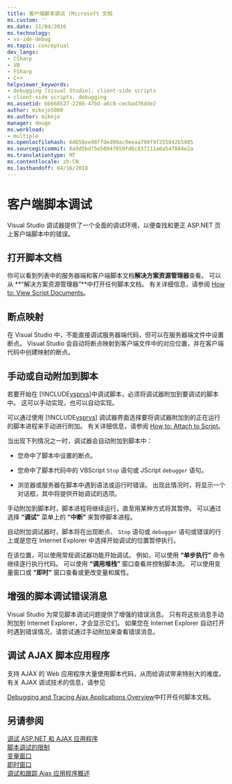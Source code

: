 ```yaml
---
title: 客户端脚本调试 |Microsoft 文档
ms.custom: ''
ms.date: 11/04/2016
ms.technology:
- vs-ide-debug
ms.topic: conceptual
dev_langs:
- CSharp
- VB
- FSharp
- C++
helpviewer_keywords:
- debugging [Visual Studio], client-side scripts
- client-side scripts, debugging
ms.assetid: bb668527-2288-47bd-a6c8-cecbad76dde2
author: mikejo5000
ms.author: mikejo
manager: douge
ms.workload:
- multiple
ms.openlocfilehash: 6db58ee98ffded99ac9eeaa790f9f255842b5905
ms.sourcegitcommit: 6a9d5bd75e50947659fd6c837111a6a547884e2a
ms.translationtype: MT
ms.contentlocale: zh-CN
ms.lasthandoff: 04/16/2018
---
```

# <a name="client-side-script-debugging"></a>客户端脚本调试
Visual Studio 调试器提供了一个全面的调试环境，以便查找和更正 ASP.NET 页上客户端脚本中的错误。  
  
## <a name="opening-script-documents"></a>打开脚本文档  
你可以看到列表中的服务器端和客户端脚本文档**解决方案资源管理器**查看。 可以从 **“解决方案资源管理器”**中打开任何脚本文档。 有关详细信息，请参阅 [How to: View Script Documents](../debugger/how-to-view-script-documents.md)。  
  
## <a name="breakpoint-mapping"></a>断点映射  
 在 Visual Studio 中，不能直接调试服务器端代码，但可以在服务器端文件中设置断点。 Visual Studio 会自动将断点映射到客户端文件中的对应位置，并在客户端代码中创建映射的断点。  
  
## <a name="manually-or-automatically-attaching-to-script"></a>手动或自动附加到脚本  
 若要开始在 [!INCLUDE[vsprvs](../code-quality/includes/vsprvs_md.md)]中调试脚本，必须将调试器附加到要调试的脚本中。 这可以手动实现，也可以自动实现。  
  
 可以通过使用 [!INCLUDE[vsprvs](../code-quality/includes/vsprvs_md.md)] 调试器界面选择要将调试器附加到的正在运行的脚本进程来手动进行附加。 有关详细信息，请参阅 [How to: Attach to Script](../debugger/how-to-attach-to-script.md)。  
  
 当出现下列情况之一时，调试器会自动附加到脚本中：  
  
-   您命中了脚本中设置的断点。  
  
-   您命中了脚本代码中的 VBScript `Stop` 语句或 JScript `debugger` 语句。  
  
-   浏览器或服务器在脚本中遇到语法或运行时错误。 出现此情况时，将显示一个对话框，其中将提供开始调试的选项。  
  
 手动附加到脚本时，脚本进程将继续运行，直至用某种方式将其暂停。 可以通过选择 **“调试”** 菜单上的 **“中断”** 来暂停脚本进程。  
  
 自动附加调试器时，脚本将在出现断点、 `Stop` 语句或 `debugger` 语句或错误的行上或是您在 Internet Explorer 中选择开始调试的位置暂停执行。  
  
 在该位置，可以使用常规调试器功能开始调试。 例如，可以使用 **“单步执行”** 命令继续逐行执行代码。 可以使用 **“调用堆栈”** 窗口查看并控制脚本流。 可以使用变量窗口或 **“即时”** 窗口查看或更改变量和属性。  
  
## <a name="enhanced-error-messages-for-script-debugging"></a>增强的脚本调试错误消息  
 Visual Studio 为常见脚本调试问题提供了增强的错误消息。 只有将这些消息手动附加到 Internet Explorer，才会显示它们。 如果您在 Internet Explorer 自动打开时遇到错误情况，请尝试通过手动附加来查看错误消息。  
  
## <a name="debugging-ajax-script-applications"></a>调试 AJAX 脚本应用程序  
 支持 AJAX 的 Web 应用程序大量使用脚本代码，从而给调试带来特别大的难度。 有关 AJAX 调试技术的信息，请参见  
  
 [Debugging and Tracing Ajax Applications Overview](http://msdn.microsoft.com/Library/92684ea0-7bb4-4a34-9203-3aa6394ce375)中打开任何脚本文档。  
  
## <a name="see-also"></a>另请参阅  
 [调试 ASP.NET 和 AJAX 应用程序](../debugger/debugging-aspnet-and-ajax-applications.md)   
 [脚本调试的限制](../debugger/limitations-on-script-debugging.md)   
 [变量窗口](../debugger/debugger-windows.md)   
 [即时窗口](../ide/reference/immediate-window.md)   
 [调试和跟踪 Ajax 应用程序概述](http://msdn.microsoft.com/Library/92684ea0-7bb4-4a34-9203-3aa6394ce375)
